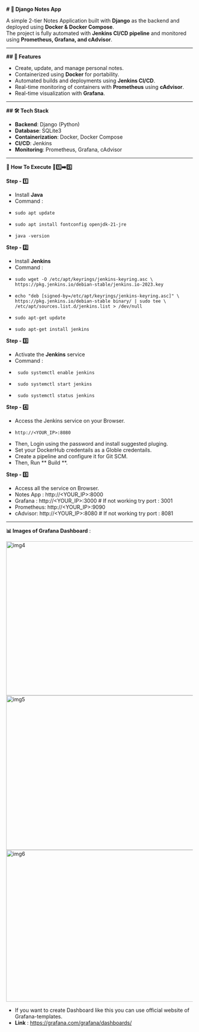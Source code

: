 **# 📝 Django Notes App** 

A simple 2-tier Notes Application built with **Django** as the backend and deployed using **Docker & Docker Compose**.  
The project is fully automated with **Jenkins CI/CD pipeline** and monitored using **Prometheus, Grafana, and cAdvisor**.  

-----

**## 📌 Features**
- Create, update, and manage personal notes.
- Containerized using **Docker** for portability.
- Automated builds and deployments using **Jenkins CI/CD**.
- Real-time monitoring of containers with **Prometheus** using **cAdvisor**.
- Real-time visualization with **Grafana**.

-----

**## 🛠️ Tech Stack**
- **Backend**: Django (Python)  
- **Database**: SQLite3   
- **Containerization**: Docker, Docker Compose  
- **CI/CD**: Jenkins  
- **Monitoring**: Prometheus, Grafana, cAdvisor  

-----

**📝 How To Execute 🚶1️⃣➡️5️⃣**

**Step - 1️⃣**
- Install **Java**
- Command :
-     sudo apt update
-     sudo apt install fontconfig openjdk-21-jre
-     java -version

**Step - 2️⃣**
- Install **Jenkins**
- Command :
-     sudo wget -O /etc/apt/keyrings/jenkins-keyring.asc \
      https://pkg.jenkins.io/debian-stable/jenkins.io-2023.key
-     echo "deb [signed-by=/etc/apt/keyrings/jenkins-keyring.asc]" \
      https://pkg.jenkins.io/debian-stable binary/ | sudo tee \
      /etc/apt/sources.list.d/jenkins.list > /dev/null
-     sudo apt-get update
-     sudo apt-get install jenkins

**Step - 3️⃣**
- Activate the **Jenkins** service
- Command :
-      sudo systemctl enable jenkins 
-      sudo systemctl start jenkins  
-      sudo systemctl status jenkins

**Step - 4️⃣**
- Access the Jenkins service on your Browser.
-     http://<YOUR_IP>:8080
- Then, Login using the password and install suggested pluging.
- Set your DockerHub credentails as a Globle credentails.
- Create a pipeline and configure it for Git SCM.
- Then, Run ** Build **.

**Step - 5️⃣**
- Access all the service on Browser.
- Notes App : http://<YOUR_IP>:8000
- Grafana : http://<YOUR_IP>:3000  # If not working try port : 3001
- Prometheus: http://<YOUR_IP>:9090
- cAdvisor: http://<YOUR_IP>:8080  # If not working try port : 8081

-----

**📊 Images of Grafana Dashboard** :


<img width="960" height="416" alt="img4" src="https://github.com/user-attachments/assets/f1801e4d-2254-4ec3-8712-4be4c81e6209" />

<img width="944" height="417" alt="img5" src="https://github.com/user-attachments/assets/7f1ac2f2-ce1a-4009-adb6-079549b68ea2" />

<img width="944" height="410" alt="img6" src="https://github.com/user-attachments/assets/98121523-475c-44b6-a128-9f0119a99f80" />


- If you want to create Dashboard like this you can use official website of Grafana-templates.
- **Link** : https://grafana.com/grafana/dashboards/
